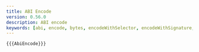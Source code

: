 ```yaml
---
title: ABI Encode
version: 0.56.0
description: ABI encode
keywords: [abi, encode, bytes, encodeWithSelector, encodeWithSignature, encodeCall]
---
```


```solidity
{{{AbiEncode}}}
```
